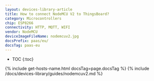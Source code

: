 ```yaml
---
layout: devices-library-article
title: How to connect NodeMCU V2 to ThingsBoard?
category: Microcontrollers
chip: ESP8266
connectivity: HTTP, MQTT, WIFI
vendor: NodeMCU
deviceImageFileName: nodemcuv2.jpg
docsPrefix: paas/eu/
docsTag: paas-eu
---
```


* TOC
{:toc}

{% include get-hosts-name.html docsTag=page.docsTag %}
{% include /docs/devices-library/guides/nodemcuv2.md %}
